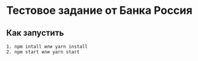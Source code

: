 # Тестовое задание от Банка Россия
## Как запустить 
```
1. npm intall или yarn install
2. npm start или yarn start
```
